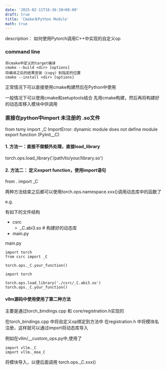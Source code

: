```yaml
---
date: '2025-02-11T16:36:38+08:00'
draft: true
title: 'Cmake与Python Module'
math: true
---
```

description：
如何使用Pytorch调用C++中实现的自定义op
### command line
```
将cmake中定义的target编译
cmake --build <dir> [options]
将编译之后的结果安装（copy）到指定的位置
cmake --install <dir> [options] 
```
正常情况下可以直接使用cmake构建然后在Python中使用


一般情况下可以使用cmake和setuptools结合
先用cmake构建，然后再将构建好的动态库移入模块中供调用

### 直接在python中import 未注册的 .so文件

from tsmy import _C ImportError: dynamic module does not define module export function (PyInit__C)


#### 1. 方法一：直接不做额外处理，直接load_library

torch.ops.load_library('/path/to/your/library.so')

#### 2. 方法二： 定义export function，使用import语句

from . import _C


两种方法结束之后都可以使用torch.ops.namespace.xxx()调用动态库中的函数了

e.g. 

有如下的文件结构
- csrc
	- \_C.abi3.so   # 构建好的动态库
- main.py

main.py 
```
import torch
from csrc import _C

torch.ops._C.your_function()

```

```
import torch

torch.ops.load_library('./csrc/_C.abi3.so')
torch.ops._C.your_function()
```

#### vllm源码中使用使用了第二种方法

主要是通过torch_bindings.cpp 和 core/registration.h实现的

在torch_bindings.cpp 中将自定义op绑定到方法中
在registration.h 中将模块名注册，这样就可以通过import将动态库导入

例如在vllm/__custom_ops.py中,使用了
```
import vllm._C
import vllm._moe_C
```
将模块导入，以便后面调用
torch.ops._C.xxx()